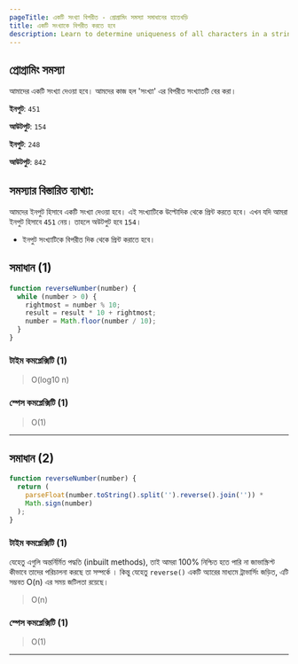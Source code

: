 ```yaml
---
pageTitle: একটি সংখ্যা বিপরীত - প্রোগ্রামিং সমস্যা সমাধানের হাতেখড়ি
title: একটি সংখ্যাকে বিপরীত করতে হবে
description: Learn to determine uniqueness of all characters in a string.
---
```


## প্রোগ্রামিং সমস্যা

আমাদের একটি সংখ্যা দেওয়া হবে। আমদের কাজ হল 'সংখ্যা' এর বিপরীত সংখ্যাতটি বের করা।

**ইনপুট**: `451`

**আউটপুট**: `154`

**ইনপুট**: `248`

**আউটপুট**: `842`

## সমস্যার বিস্তারিত ব্যাখ্যা:

আমদের ইনপুট হিসাবে একটি সংখ্যা দেওয়া হবে। এই সংখ্যাটিকে উল্টোদিক থেকে প্রিন্ট করতে হবে। এখন যদি আমরা ইনপুট হিসাবে `451` নেয়। তাহলে অউটপুট হবে `154`।

- ইনপুট সংখ্যাটিকে বিপরীত দিক থেকে প্রিন্ট করাতে হবে।

## সমাধান (1)

```js
function reverseNumber(number) {
  while (number > 0) {
    rightmost = number % 10;
    result = result * 10 + rightmost;
    number = Math.floor(number / 10);
  }
}
```

### টাইম কমপ্লেক্সিটি (1)

> O(log10 n)

### স্পেস কমপ্লেক্সিটি (1)

> O(1)

---

## সমাধান (2)

```js
function reverseNumber(number) {
  return (
    parseFloat(number.toString().split('').reverse().join('')) *
    Math.sign(number)
  );
}
```

### টাইম কমপ্লেক্সিটি (1)

যেহেতু এগুলি অন্তর্নির্মিত পদ্ধতি (inbuilt methods), তাই আমরা 100% নিশ্চিত হতে পারি না জাভাস্ক্রিপ্ট কীভাবে তাদের পরিচালনা করছে তা সম্পর্কে । কিন্তু যেহেতু `reverse()` একটি অ্যারের মাধ্যমে ট্রাভার্সিং জড়িত, এটি সম্ভবত O(n) এর সময় জটিলতা রয়েছে।

> O(n)

### স্পেস কমপ্লেক্সিটি (1)

> O(1)

---
